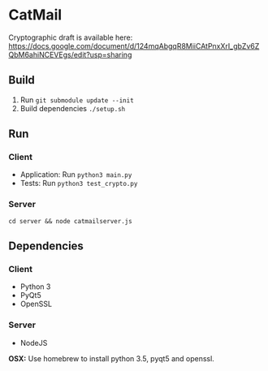 # CatMail

Cryptographic draft is available here: https://docs.google.com/document/d/124mqAbgqR8MiiCAtPnxXrI_gbZv6ZQbM6ahiNCEVEgs/edit?usp=sharing

## Build

1. Run `git submodule update --init`
1. Build dependencies `./setup.sh`

## Run

### Client

* Application: Run `python3 main.py`
* Tests: Run `python3 test_crypto.py`

### Server

`cd server && node catmailserver.js`

## Dependencies

### Client
* Python 3
* PyQt5
* OpenSSL

### Server

* NodeJS

**OSX:** Use homebrew to install python 3.5, pyqt5 and openssl.
